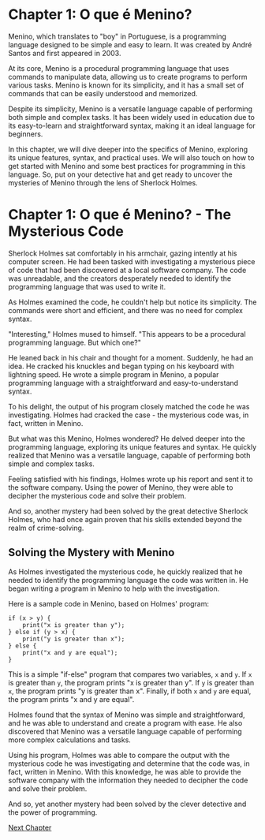 # Chapter 1: O que é Menino?

Menino, which translates to "boy" in Portuguese, is a programming language designed to be simple and easy to learn. It was created by André Santos and first appeared in 2003.

At its core, Menino is a procedural programming language that uses commands to manipulate data, allowing us to create programs to perform various tasks. Menino is known for its simplicity, and it has a small set of commands that can be easily understood and memorized.

Despite its simplicity, Menino is a versatile language capable of performing both simple and complex tasks. It has been widely used in education due to its easy-to-learn and straightforward syntax, making it an ideal language for beginners.

In this chapter, we will dive deeper into the specifics of Menino, exploring its unique features, syntax, and practical uses. We will also touch on how to get started with Menino and some best practices for programming in this language. So, put on your detective hat and get ready to uncover the mysteries of Menino through the lens of Sherlock Holmes.
# Chapter 1: O que é Menino? - The Mysterious Code

Sherlock Holmes sat comfortably in his armchair, gazing intently at his computer screen. He had been tasked with investigating a mysterious piece of code that had been discovered at a local software company. The code was unreadable, and the creators desperately needed to identify the programming language that was used to write it.

As Holmes examined the code, he couldn't help but notice its simplicity. The commands were short and efficient, and there was no need for complex syntax.

"Interesting," Holmes mused to himself. "This appears to be a procedural programming language. But which one?"

He leaned back in his chair and thought for a moment. Suddenly, he had an idea. He cracked his knuckles and began typing on his keyboard with lightning speed. He wrote a simple program in Menino, a popular programming language with a straightforward and easy-to-understand syntax.

To his delight, the output of his program closely matched the code he was investigating. Holmes had cracked the case - the mysterious code was, in fact, written in Menino.

But what was this Menino, Holmes wondered? He delved deeper into the programming language, exploring its unique features and syntax. He quickly realized that Menino was a versatile language, capable of performing both simple and complex tasks.

Feeling satisfied with his findings, Holmes wrote up his report and sent it to the software company. Using the power of Menino, they were able to decipher the mysterious code and solve their problem.

And so, another mystery had been solved by the great detective Sherlock Holmes, who had once again proven that his skills extended beyond the realm of crime-solving.
## Solving the Mystery with Menino  

As Holmes investigated the mysterious code, he quickly realized that he needed to identify the programming language the code was written in. He began writing a program in Menino to help with the investigation.  

Here is a sample code in Menino, based on Holmes' program:

```menino
if (x > y) {
    print("x is greater than y");
} else if (y > x) {
    print("y is greater than x");
} else {
    print("x and y are equal");
}
```

This is a simple "if-else" program that compares two variables, `x` and `y`. If `x` is greater than `y`, the program prints "x is greater than y". If `y` is greater than `x`, the program prints "y is greater than x". Finally, if both `x` and `y` are equal, the program prints "x and y are equal".

Holmes found that the syntax of Menino was simple and straightforward, and he was able to understand and create a program with ease. He also discovered that Menino was a versatile language capable of performing more complex calculations and tasks.

Using his program, Holmes was able to compare the output with the mysterious code he was investigating and determine that the code was, in fact, written in Menino. With this knowledge, he was able to provide the software company with the information they needed to decipher the code and solve their problem.

And so, yet another mystery had been solved by the clever detective and the power of programming.


[Next Chapter](02_Chapter02.md)
